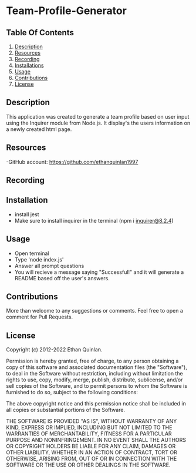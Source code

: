 # Team-Profile-Generator

## Table Of Contents

1. [Description](#description)
2. [Resources](#resources)
3. [Recording](#recording)
4. [Installations](#installations)
5. [Usage](#usage)
6. [Contributions](#contributions)
7. [License](#license)

## Description <a name="description"></a>
This application was created to generate a team profile based on user input using the Inquirer module from Node.js. It display's the users information on a newly created html page.

## Resources <a name="resources"></a>
-GitHub account: https://github.com/ethanquinlan1997



## Recording <a name="recording"></a>



## Installation <a name="installation"></a>
- install jest
- Make sure to install inquirer in the terminal (npm i inquirer@8.2.4)


## Usage <a name="usage"></a> 

- Open terminal
- Type 'node index.js'
- Answer all prompt questions
- You will recieve a message saying "Successful!" and it will generate a README based off the user's answers.

## Contributions <a name="contributions"></a> 

More than welcome to any suggestions or comments. Feel free to open a comment for Pull Requests.

## License <a name="license"></a>

Copyright (c) 2012-2022 Ethan Quinlan.

Permission is hereby granted, free of charge, to any person obtaining
a copy of this software and associated documentation files (the
"Software"), to deal in the Software without restriction, including
without limitation the rights to use, copy, modify, merge, publish,
distribute, sublicense, and/or sell copies of the Software, and to
permit persons to whom the Software is furnished to do so, subject to
the following conditions:

The above copyright notice and this permission notice shall be
included in all copies or substantial portions of the Software.

THE SOFTWARE IS PROVIDED "AS IS", WITHOUT WARRANTY OF ANY KIND,
EXPRESS OR IMPLIED, INCLUDING BUT NOT LIMITED TO THE WARRANTIES OF
MERCHANTABILITY, FITNESS FOR A PARTICULAR PURPOSE AND
NONINFRINGEMENT. IN NO EVENT SHALL THE AUTHORS OR COPYRIGHT HOLDERS BE
LIABLE FOR ANY CLAIM, DAMAGES OR OTHER LIABILITY, WHETHER IN AN ACTION
OF CONTRACT, TORT OR OTHERWISE, ARISING FROM, OUT OF OR IN CONNECTION
WITH THE SOFTWARE OR THE USE OR OTHER DEALINGS IN THE SOFTWARE.